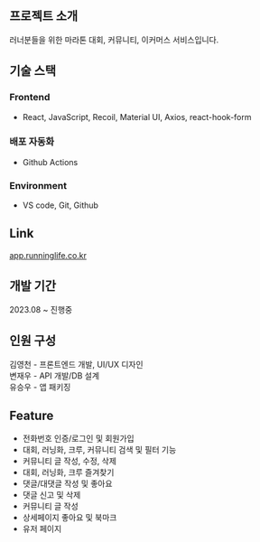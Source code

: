 ## 프로젝트 소개
러너분들을 위한 마라톤 대회, 커뮤니티, 이커머스 서비스입니다.

## 기술 스택
### Frontend
 - React, JavaScript, Recoil, Material UI, Axios, react-hook-form

### 배포 자동화
 - Github Actions

### Environment
 - VS code, Git, Github

## Link
[app.runninglife.co.kr](https://app.runninglife.co.kr/)

## 개발 기간
2023.08 ~ 진행중

## 인원 구성
김영천 - 프론트엔드 개발, UI/UX 디자인
<br>
변재우 - API 개발/DB 설계
<br>
유승우 - 앱 패키징


## Feature
* 전화번호 인증/로그인 및 회원가입
* 대회, 러닝화, 크루, 커뮤니티 검색 및 필터 기능
* 커뮤니티 글 작성, 수정, 삭제
* 대회, 러닝화, 크루 즐겨찾기
* 댓글/대댓글 작성 및 좋아요
* 댓글 신고 및 삭제
* 커뮤니티 글 작성
* 상세페이지 좋아요 및 북마크
* 유저 페이지

